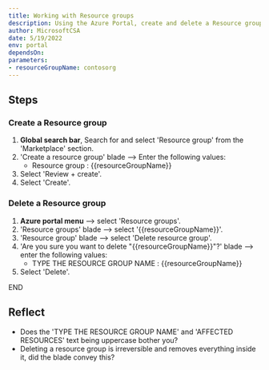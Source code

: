 ```yaml
---
title: Working with Resource groups
description: Using the Azure Portal, create and delete a Resource group 
author: MicrosoftCSA
date: 5/19/2022
env: portal
dependsOn:
parameters:
- resourceGroupName: contosorg
---
```


## Steps

### Create a Resource group

1. **Global search bar**, Search for and select 'Resource group' from the 'Marketplace' section.
2. 'Create a resource group' blade --> Enter the following values:
   - Resource group : {{resourceGroupName}}
3. Select 'Review + create'.
4. Select 'Create'.

### Delete a Resource group

1. **Azure portal menu** --> select 'Resource groups'.
2. 'Resource groups' blade --> select '{{resourceGroupName}}'.
3. 'Resource group' blade --> select 'Delete resource group'.
4. 'Are you sure you want to delete "{{resourceGroupName}}"?' blade --> enter the following values:
   - TYPE THE RESOURCE GROUP NAME : {{resourceGroupName}}
5. Select 'Delete'.

END

## Reflect

- Does the 'TYPE THE RESOURCE GROUP NAME' and 'AFFECTED RESOURCES' text being uppercase bother you?
- Deleting a resource group is irreversible and removes everything inside it, did the blade convey this?
